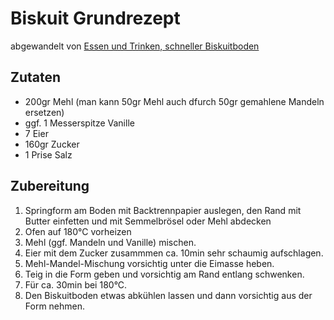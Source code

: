 # Biskuit Grundrezept

abgewandelt von [Essen und Trinken, schneller Biskuitboden](http://www.essen-und-trinken.de/rezepte/83239-rzpt-schneller-biskuit-grundrezept-fuer-obstkuchenboeden)

## Zutaten

- 200gr Mehl (man kann 50gr Mehl auch dfurch 50gr gemahlene Mandeln ersetzen)
- ggf. 1 Messerspitze Vanille
- 7 Eier
- 160gr Zucker
- 1 Prise Salz

## Zubereitung


1. Springform am Boden mit Backtrennpapier auslegen, den Rand mit Butter einfetten und mit Semmelbrösel oder Mehl abdecken
1. Ofen auf 180°C vorheizen
2. Mehl (ggf. Mandeln und Vanille) mischen.
1. Eier mit dem Zucker zusammmen ca. 10min sehr schaumig aufschlagen.
3. Mehl-Mandel-Mischung vorsichtig unter die Eimasse heben.
3. Teig in die Form geben und vorsichtig am Rand entlang schwenken.
3. Für ca. 30min bei 180°C.
3. Den Biskuitboden etwas abkühlen lassen und dann vorsichtig aus der Form nehmen.

